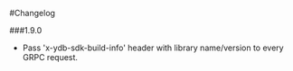 #Changelog

###1.9.0
* Pass 'x-ydb-sdk-build-info' header with library name/version to every GRPC request.
